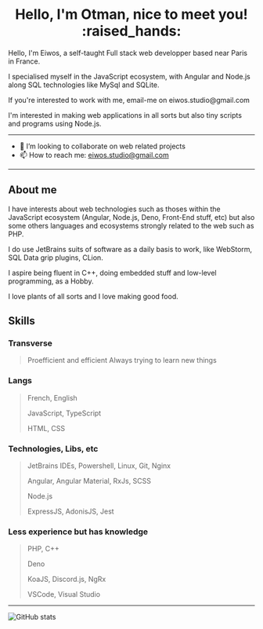 
<h1 align="center">Hello, I'm Otman, nice to meet you! :raised_hands:</h1>
<p>Hello, I'm Eiwos, a self-taught Full stack web developper based near Paris in France.</p>

<p>I specialised myself in the JavaScript ecosystem, with Angular and Node.js along SQL technologies like MySql and SQLite.</p>

<p>If you're interested to work with me, email-me on eiwos.studio@gmail.com</p>
<p>I'm interested in making web applications in all sorts but also tiny scripts and programs using Node.js. </p>

<hr>

- 👯 I’m looking to collaborate on web related projects 
- 📫 How to reach me: eiwos.studio@gmail.com 

<hr>

## About me
<p>I have interests about web technologies such as thoses within the JavaScript ecosystem (Angular, Node.js, Deno, Front-End stuff, etc) but also some others languages and ecosystems strongly related to the web such as PHP.</p>

<p>I do use JetBrains suits of software as a daily basis to work, like WebStorm, SQL Data grip plugins, CLion.</p>

<p>I aspire being fluent in C++, doing embedded stuff and low-level programming, as a Hobby.</p>

<p>I love plants of all sorts and I love making good food.</p>


## Skills
### Transverse
> Proefficient and efficient
> Always trying to learn new things
> 

### Langs
> French, English
> 
> JavaScript, TypeScript 
> 
> HTML, CSS

### Technologies, Libs, etc
> JetBrains IDEs, Powershell, Linux, Git, Nginx
> 
> Angular, Angular Material, RxJs, SCSS
> 
> Node.js
> 
> ExpressJS, AdonisJS, Jest


### Less experience but has knowledge

> PHP, C++
> 
> Deno
> 
> KoaJS, Discord.js, NgRx
>
> VSCode, Visual Studio

<hr>

![GitHub stats](https://github-readme-stats.vercel.app/api?username=eiwosstdma&show_icons=true&count_private=true)
